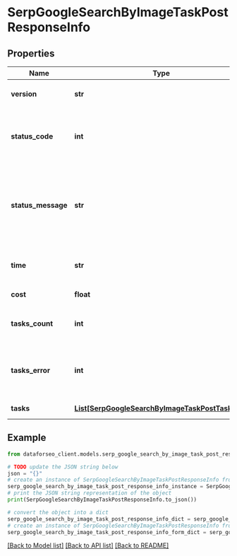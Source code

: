 # SerpGoogleSearchByImageTaskPostResponseInfo


## Properties

Name | Type | Description | Notes
------------ | ------------- | ------------- | -------------
**version** | **str** | the current version of the API | [optional] 
**status_code** | **int** | general status code you can find the full list of the response codes here | [optional] 
**status_message** | **str** | general informational message you can find the full list of general informational messages here | [optional] 
**time** | **str** | total execution time, seconds | [optional] 
**cost** | **float** | total tasks cost, USD | [optional] 
**tasks_count** | **int** | the number of tasks in the tasks array | [optional] 
**tasks_error** | **int** | the number of tasks in the tasks array returned with an error | [optional] 
**tasks** | [**List[SerpGoogleSearchByImageTaskPostTaskInfo]**](SerpGoogleSearchByImageTaskPostTaskInfo.md) | array of tasks | [optional] 

## Example

```python
from dataforseo_client.models.serp_google_search_by_image_task_post_response_info import SerpGoogleSearchByImageTaskPostResponseInfo

# TODO update the JSON string below
json = "{}"
# create an instance of SerpGoogleSearchByImageTaskPostResponseInfo from a JSON string
serp_google_search_by_image_task_post_response_info_instance = SerpGoogleSearchByImageTaskPostResponseInfo.from_json(json)
# print the JSON string representation of the object
print(SerpGoogleSearchByImageTaskPostResponseInfo.to_json())

# convert the object into a dict
serp_google_search_by_image_task_post_response_info_dict = serp_google_search_by_image_task_post_response_info_instance.to_dict()
# create an instance of SerpGoogleSearchByImageTaskPostResponseInfo from a dict
serp_google_search_by_image_task_post_response_info_form_dict = serp_google_search_by_image_task_post_response_info.from_dict(serp_google_search_by_image_task_post_response_info_dict)
```
[[Back to Model list]](../README.md#documentation-for-models) [[Back to API list]](../README.md#documentation-for-api-endpoints) [[Back to README]](../README.md)


